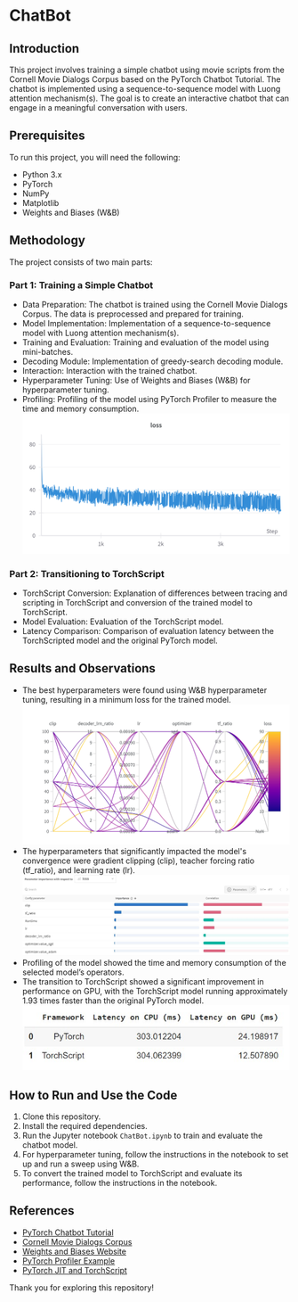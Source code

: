 # ChatBot

## Introduction
This project involves training a simple chatbot using movie scripts from the Cornell Movie Dialogs Corpus based on the PyTorch Chatbot Tutorial. The chatbot is implemented using a sequence-to-sequence model with Luong attention mechanism(s). The goal is to create an interactive chatbot that can engage in a meaningful conversation with users.

## Prerequisites
To run this project, you will need the following:
- Python 3.x
- PyTorch
- NumPy
- Matplotlib
- Weights and Biases (W&B)

## Methodology
The project consists of two main parts:

### Part 1: Training a Simple Chatbot
- Data Preparation: The chatbot is trained using the Cornell Movie Dialogs Corpus. The data is preprocessed and prepared for training.
- Model Implementation: Implementation of a sequence-to-sequence model with Luong attention mechanism(s).
- Training and Evaluation: Training and evaluation of the model using mini-batches.
- Decoding Module: Implementation of greedy-search decoding module.
- Interaction: Interaction with the trained chatbot.
- Hyperparameter Tuning: Use of Weights and Biases (W&B) for hyperparameter tuning.
- Profiling: Profiling of the model using PyTorch Profiler to measure the time and memory consumption.
![Training](images/BaiscRun.png)

### Part 2: Transitioning to TorchScript
- TorchScript Conversion: Explanation of differences between tracing and scripting in TorchScript and conversion of the trained model to TorchScript.
- Model Evaluation: Evaluation of the TorchScript model.
- Latency Comparison: Comparison of evaluation latency between the TorchScripted model and the original PyTorch model.

## Results and Observations
- The best hyperparameters were found using W&B hyperparameter tuning, resulting in a minimum loss for the trained model.
![W&B](images/sweepimage.png)
- The hyperparameters that significantly impacted the model's convergence were gradient clipping (clip), teacher forcing ratio (tf_ratio), and learning rate (lr).
![Hyperparameter](images/parameter_loss.jpg)
- Profiling of the model showed the time and memory consumption of the selected model’s operators.
- The transition to TorchScript showed a significant improvement in performance on GPU, with the TorchScript model running approximately 1.93 times faster than the original PyTorch model.
![Table](images/dftable.jpg)

## How to Run and Use the Code
1. Clone this repository.
2. Install the required dependencies.
3. Run the Jupyter notebook `ChatBot.ipynb` to train and evaluate the chatbot model.
4. For hyperparameter tuning, follow the instructions in the notebook to set up and run a sweep using W&B.
5. To convert the trained model to TorchScript and evaluate its performance, follow the instructions in the notebook.

## References
- [PyTorch Chatbot Tutorial](https://pytorch.org/tutorials/beginner/chatbot_tutorial.html)
- [Cornell Movie Dialogs Corpus](https://www.cs.cornell.edu/~cristian/Cornell_Movie-Dialogs_Corpus.html)
- [Weights and Biases Website](https://wandb.ai/site)
- [PyTorch Profiler Example](https://pytorch.org/tutorials/recipes/recipes/profiler_recipe.html)
- [PyTorch JIT and TorchScript](https://towardsdatascience.com/pytorch-jit-and-torchscript-c2a77bac0fff)

Thank you for exploring this repository!
